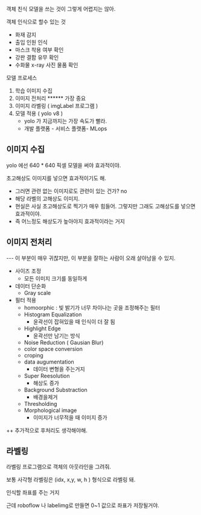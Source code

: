 객체 친식 모델을 쓰는 것이 그렇게 어렵지는 않아.

객체 인식으로 할수 있는 것

- 화재 감지
- 출입 인원 인식
- 마스크 착용 여부 확인
- 강판 결함 유무 확인
- 수화물 x-ray 사진 물품 확인

모델 프로세스

1. 학습 이미지 수집
2. 이미지 전처리 ****** 가장 중요
3. 이미지 라벨링 ( imgLabel 프로그램 )
4. 모델 적용 ( yolo v8 )
    - yolo 가 지금까지는 가장 속도가 빨라.
    - 개발 플랫폼 - 서비스 플랫폼- MLops

## 이미지 수집

yolo 에선 640 * 640 픽셀 모델을 써야 효과적이야.

초고해상도 이미지를 넣으면 효과적이기도 해.

- 그러면 관련 없는 이미지로도 관련이 있는 건가? no
- 해당 라벨의 고해상도 이미지.
- 현실은 사실 초고해상도로 찍기가 매우 힘들어. 그렇지만 그래도 고해상도를 넣으면 효과적이야.
- 즉 어느정도 해상도가 높아야지 효과적이라는 거지

## 이미지 전처리

--- 이 부분이 매우 귀찮지만, 이 부분을 잘하는 사람이 오래 살아남을 수 있지.

- 사이즈 조정
    - 모든 이미지 크기를 동일하게
- 데이터 단순화
    - Gray scale
- 필터 적용
    - homoorphic : 빛 밝기가 너무 차이나는 곳을 조정해주는 필터
    - Histogram Equalization
        - 윤곽선이 잡혀있을 때 인식이 더 잘 됨
    - Highlight Edge
        - 윤곽선만 남기는 방식
    - Noise Reduction ( Gausian Blur)
    - color space conversion
    - croping
    - data augumentation
        - 데이터 변형을 주는거지
    - Super Reesolution
        - 해상도 증가
    - Background Substraction
        - 배경을제거
    - Thresholding
    - Morphological image
        - 이미지가 너무적을 때 이미지 증가

++ 추가적으로 후처리도 생각해야해.

## 라벨링

라벨링 프로그램으로 객체의 아웃라인을 그려줘.

보통 사각형 라벨링은 (idx, x,y, w, h ) 형식으로 라벨링 돼.

인식할 좌표를 주는 거지

근데 roboflow 나 labelimg로 만들면 0~1 값으로 좌표가 저장될거야.

